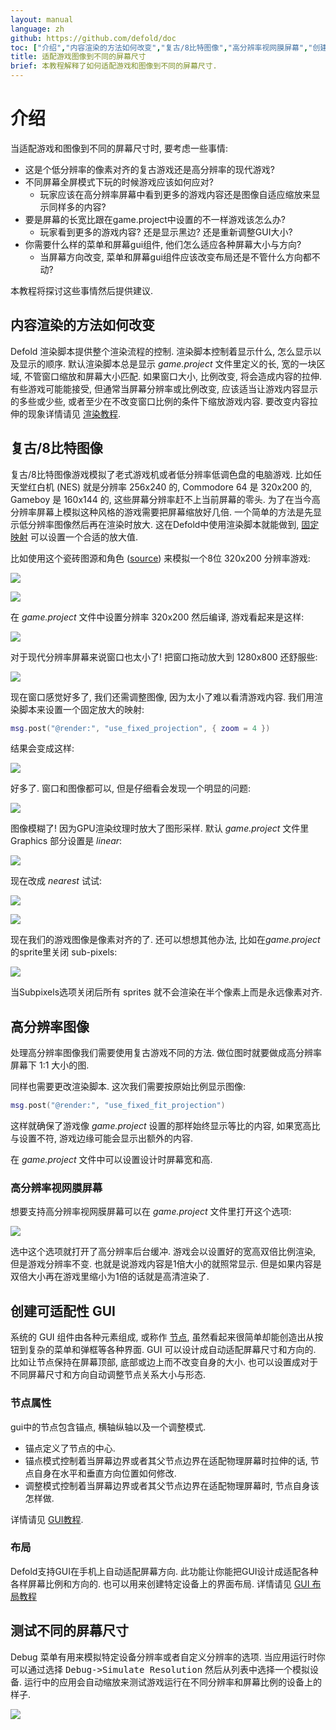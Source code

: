 ```yaml
---
layout: manual
language: zh
github: https://github.com/defold/doc
toc: ["介绍","内容渲染的方法如何改变","复古/8比特图像","高分辨率视网膜屏幕","创建可适配性 GUI","节点属性","布局","测试不同的屏幕尺寸"]
title: 适配游戏图像到不同的屏幕尺寸
brief: 本教程解释了如何适配游戏和图像到不同的屏幕尺寸.
---
```


# 介绍

当适配游戏和图像到不同的屏幕尺寸时, 要考虑一些事情:

* 这是个低分辨率的像素对齐的复古游戏还是高分辨率的现代游戏?
* 不同屏幕全屏模式下玩的时候游戏应该如何应对?
  * 玩家应该在高分辨率屏幕中看到更多的游戏内容还是图像自适应缩放来显示同样多的内容?
* 要是屏幕的长宽比跟在game.project中设置的不一样游戏该怎么办?
  * 玩家看到更多的游戏内容? 还是显示黑边? 还是重新调整GUI大小?
* 你需要什么样的菜单和屏幕gui组件, 他们怎么适应各种屏幕大小与方向?
  * 当屏幕方向改变, 菜单和屏幕gui组件应该改变布局还是不管什么方向都不动?

本教程将探讨这些事情然后提供建议.


## 内容渲染的方法如何改变

Defold 渲染脚本提供整个渲染流程的控制. 渲染脚本控制着显示什么, 怎么显示以及显示的顺序. 默认渲染脚本总是显示 *game.project* 文件里定义的长, 宽的一块区域, 不管窗口缩放和屏幕大小匹配. 如果窗口大小, 比例改变, 将会造成内容的拉伸. 有些游戏可能能接受, 但通常当屏幕分辨率或比例改变, 应该适当让游戏内容显示的多些或少些, 或者至少在不改变窗口比例的条件下缩放游戏内容. 要改变内容拉伸的现象详情请见 [渲染教程](https://www.defold.com/zh/manuals/render/#默认视口映射).


## 复古/8比特图像

复古/8比特图像游戏模拟了老式游戏机或者低分辨率低调色盘的电脑游戏. 比如任天堂红白机 (NES) 就是分辨率 256x240 的, Commodore 64 是 320x200 的,  Gameboy 是 160x144 的, 这些屏幕分辨率赶不上当前屏幕的零头. 为了在当今高分辨率屏幕上模拟这种风格的游戏需要把屏幕缩放好几倍. 一个简单的方法是先显示低分辨率图像然后再在渲染时放大. 这在Defold中使用渲染脚本就能做到, [固定映射](/zh/manuals/render/#Fixed) 可以设置一个合适的放大值.

比如使用这个瓷砖图源和角色 ([source](https://ansimuz.itch.io/grotto-escape-game-art-pack)) 来模拟一个8位 320x200 分辨率游戏:

![](/manuals/images/screen_size/retro-player.png)

![](/manuals/images/screen_size/retro-tiles.png)

在 *game.project* 文件中设置分辨率 320x200  然后编译, 游戏看起来是这样:

![](/manuals/images/screen_size/retro-original_320x200.png)

对于现代分辨率屏幕来说窗口也太小了! 把窗口拖动放大到 1280x800 还舒服些:

![](/manuals/images/screen_size/retro-original_1280x800.png)

现在窗口感觉好多了, 我们还需调整图像, 因为太小了难以看清游戏内容. 我们用渲染脚本来设置一个固定放大的映射:

```Lua
msg.post("@render:", "use_fixed_projection", { zoom = 4 })
```

结果会变成这样:

![](/manuals/images/screen_size/retro-zoomed_1280x800.png)

好多了. 窗口和图像都可以, 但是仔细看会发现一个明显的问题:

![](/manuals/images/screen_size/retro-zoomed_linear.png)

图像模糊了! 因为GPU渲染纹理时放大了图形采样. 默认 *game.project* 文件里 Graphics 部分设置是 *linear*:

![](/manuals/images/screen_size/retro-settings_linear.png)

现在改成 *nearest* 试试:

![](/manuals/images/screen_size/retro-settings_nearest.png)

![](/manuals/images/screen_size/retro-zoomed_nearest.png)

现在我们的游戏图像是像素对齐的了. 还可以想想其他办法, 比如在*game.project*的sprite里关闭 sub-pixels:

![](/manuals/images/screen_size/retro-subpixels.png)

当Subpixels选项关闭后所有 sprites 就不会渲染在半个像素上而是永远像素对齐.

## 高分辨率图像

处理高分辨率图像我们需要使用复古游戏不同的方法. 做位图时就要做成高分辨率屏幕下 1:1 大小的图.

同样也需要更改渲染脚本. 这次我们需要按原始比例显示图像:

```Lua
msg.post("@render:", "use_fixed_fit_projection")
```

这样就确保了游戏像 *game.project* 设置的那样始终显示等比的内容, 如果宽高比与设置不符, 游戏边缘可能会显示出额外的内容.

在 *game.project* 文件中可以设置设计时屏幕宽和高.

### 高分辨率视网膜屏幕

想要支持高分辨率视网膜屏幕可以在 *game.project* 文件里打开这个选项:

![](/manuals/images/screen_size/highdpi-enabled.png)

选中这个选项就打开了高分辨率后台缓冲. 游戏会以设置好的宽高双倍比例渲染, 但是游戏分辨率不变. 也就是说游戏内容是1倍大小的就照常显示. 但是如果内容是双倍大小再在游戏里缩小为1倍的话就是高清渲染了.


## 创建可适配性 GUI

系统的 GUI 组件由各种元素组成, 或称作 [节点](/zh/manuals/gui/#节点类型), 虽然看起来很简单却能创造出从按钮到复杂的菜单和弹框等各种界面. GUI 可以设计成自动适配屏幕尺寸和方向的. 比如让节点保持在屏幕顶部, 底部或边上而不改变自身的大小. 也可以设置成对于不同屏幕尺寸和方向自动调整节点关系大小与形态.

### 节点属性

gui中的节点包含锚点, 横轴纵轴以及一个调整模式.

* 锚点定义了节点的中心.
* 锚点模式控制着当屏幕边界或者其父节点边界在适配物理屏幕时拉伸的话, 节点自身在水平和垂直方向位置如何修改.
* 调整模式控制着当屏幕边界或者其父节点边界在适配物理屏幕时, 节点自身该怎样做.

详情请见 [GUI教程](/zh/manuals/gui/#节点属性).

### 布局

Defold支持GUI在手机上自动适配屏幕方向. 此功能让你能把GUI设计成适配各种各样屏幕比例和方向的. 也可以用来创建特定设备上的界面布局. 详情请见 [GUI 布局教程](/zh/manuals/gui-layouts/)


## 测试不同的屏幕尺寸

Debug 菜单有用来模拟特定设备分辨率或者自定义分辨率的选项. 当应用运行时你可以通过选择 <kbd>Debug->Simulate Resolution</kbd> 然后从列表中选择一个模拟设备. 运行中的应用会自动缩放来测试游戏运行在不同分辨率和屏幕比例的设备上的样子.

![](/manuals/images/screen_size/simulate-resolution.png)

